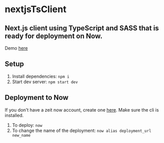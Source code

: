 # nextjsTsClient
Next.js client using TypeScript and SASS that is ready for deployment on Now. 
---
Demo [here](https://nextjstsclient.now.sh)

## Setup
1. Install dependencies: `npm i`
2. Start dev server: `npm start dev`

## Deployment to Now
If you don't have a zeit now account, create one [here](https://zeit.co/signup). Make sure the cli is installed.
1. To deploy: `now`
2. To change the name of the deployment: `now alias deployment_url new_name`